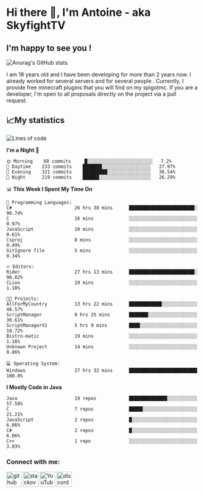 # Hi there 👋, I'm Antoine - aka SkyfightTV
## I'm happy to see you !
![Anurag's GitHub stats](https://github-readme-stats.vercel.app/api?username=SKyfightTV&show_icons=true&theme=dark&count_private=true&)

I am 18 years old and I have been developing for more than 2 years now. I already worked for several servers and for several people . Currently, I provide free minecraft plugins that you will find on my spigotmc.
If you are a developer, I'm open to all proposals directly on the project via a pull request.

## 📈My statistics
<!--START_SECTION:waka-->
![Lines of code](https://img.shields.io/badge/From%20Hello%20World%20I%27ve%20Written-2%20Million%20lines%20of%20code-blue)

**I'm a Night 🦉** 

```text
🌞 Morning    60 commits     █░░░░░░░░░░░░░░░░░░░░░░░░   7.2% 
🌆 Daytime    233 commits    ███████░░░░░░░░░░░░░░░░░░   27.97% 
🌃 Evening    321 commits    █████████░░░░░░░░░░░░░░░░   38.54% 
🌙 Night      219 commits    ██████░░░░░░░░░░░░░░░░░░░   26.29%

```


📊 **This Week I Spent My Time On** 

```text
💬 Programming Languages: 
C#                       26 hrs 38 mins      ████████████████████████░   96.74% 
C                        16 mins             ░░░░░░░░░░░░░░░░░░░░░░░░░   0.97% 
JavaScript               10 mins             ░░░░░░░░░░░░░░░░░░░░░░░░░   0.61% 
Csproj                   8 mins              ░░░░░░░░░░░░░░░░░░░░░░░░░   0.49% 
GitIgnore file           5 mins              ░░░░░░░░░░░░░░░░░░░░░░░░░   0.34%

🔥 Editors: 
Rider                    27 hrs 13 mins      ████████████████████████░   98.82% 
CLion                    19 mins             ░░░░░░░░░░░░░░░░░░░░░░░░░   1.18%

🐱‍💻 Projects: 
AllForMyCountry          13 hrs 22 mins      ████████████░░░░░░░░░░░░░   48.57% 
ScriptManager            8 hrs 25 mins       ███████░░░░░░░░░░░░░░░░░░   30.61% 
ScriptManagerV2          5 hrs 9 mins        ████░░░░░░░░░░░░░░░░░░░░░   18.72% 
Bistro-matic             19 mins             ░░░░░░░░░░░░░░░░░░░░░░░░░   1.18% 
Unknown Project          14 mins             ░░░░░░░░░░░░░░░░░░░░░░░░░   0.86%

💻 Operating System: 
Windows                  27 hrs 32 mins      █████████████████████████   100.0%

```

**I Mostly Code in Java** 

```text
Java                     19 repos            ██████████████░░░░░░░░░░░   57.58% 
C                        7 repos             █████░░░░░░░░░░░░░░░░░░░░   21.21% 
JavaScript               2 repos             █░░░░░░░░░░░░░░░░░░░░░░░░   6.06% 
C#                       2 repos             █░░░░░░░░░░░░░░░░░░░░░░░░   6.06% 
C++                      1 repo              ░░░░░░░░░░░░░░░░░░░░░░░░░   3.03%

```



<!--END_SECTION:waka-->

### Connect with me:

[<img src='https://cdn.jsdelivr.net/npm/simple-icons@3.0.1/icons/github.svg' alt='github' height='40'>](https://github.com/SKyfightTV)  [<img src='https://cdn.jsdelivr.net/npm/simple-icons@3.0.1/icons/stackoverflow.svg' alt='stackoverflow' height='40'>](https://stackoverflow.com/users/16952856)  [<img src='https://cdn.jsdelivr.net/npm/simple-icons@3.0.1/icons/youtube.svg' alt='YouTube' height='40'>](https://www.youtube.com/channel/UCjzzQNjlBr-AZ5j1A8lMMKw)  [<img src='https://cdn.jsdelivr.net/npm/simple-icons@3.0.1/icons/discord.svg' alt='discord' height='40'>](https://discord.gg/u8yzVac)  
